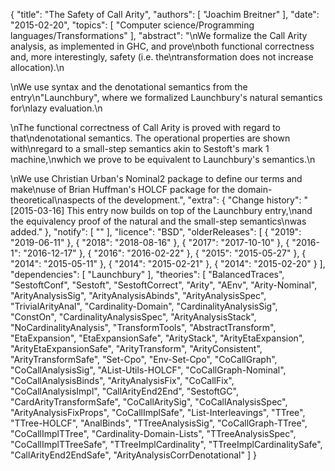 {
    "title": "The Safety of Call Arity",
    "authors": [
        "Joachim Breitner"
    ],
    "date": "2015-02-20",
    "topics": [
        "Computer science/Programming languages/Transformations"
    ],
    "abstract": "\nWe formalize the Call Arity analysis, as implemented in GHC, and prove\nboth functional correctness and, more interestingly, safety (i.e. the\ntransformation does not increase allocation).\n<p>\nWe use syntax and the denotational semantics from the entry\n\"Launchbury\", where we formalized Launchbury's natural semantics for\nlazy evaluation.\n<p>\nThe functional correctness of Call Arity is proved with regard to that\ndenotational semantics. The operational properties are shown with\nregard to a small-step semantics akin to Sestoft's mark 1 machine,\nwhich we prove to be equivalent to Launchbury's semantics.\n<p>\nWe use Christian Urban's Nominal2 package to define our terms and make\nuse of Brian Huffman's HOLCF package for the domain-theoretical\naspects of the development.",
    "extra": {
        "Change history": "[2015-03-16] This entry now builds on top of the Launchbury entry,\nand the equivalency proof of the natural and the small-step semantics\nwas added."
    },
    "notify": [
        ""
    ],
    "licence": "BSD",
    "olderReleases": [
        {
            "2019": "2019-06-11"
        },
        {
            "2018": "2018-08-16"
        },
        {
            "2017": "2017-10-10"
        },
        {
            "2016-1": "2016-12-17"
        },
        {
            "2016": "2016-02-22"
        },
        {
            "2015": "2015-05-27"
        },
        {
            "2014": "2015-05-11"
        },
        {
            "2014": "2015-02-21"
        },
        {
            "2014": "2015-02-20"
        }
    ],
    "dependencies": [
        "Launchbury"
    ],
    "theories": [
        "BalancedTraces",
        "SestoftConf",
        "Sestoft",
        "SestoftCorrect",
        "Arity",
        "AEnv",
        "Arity-Nominal",
        "ArityAnalysisSig",
        "ArityAnalysisAbinds",
        "ArityAnalysisSpec",
        "TrivialArityAnal",
        "Cardinality-Domain",
        "CardinalityAnalysisSig",
        "ConstOn",
        "CardinalityAnalysisSpec",
        "ArityAnalysisStack",
        "NoCardinalityAnalysis",
        "TransformTools",
        "AbstractTransform",
        "EtaExpansion",
        "EtaExpansionSafe",
        "ArityStack",
        "ArityEtaExpansion",
        "ArityEtaExpansionSafe",
        "ArityTransform",
        "ArityConsistent",
        "ArityTransformSafe",
        "Set-Cpo",
        "Env-Set-Cpo",
        "CoCallGraph",
        "CoCallAnalysisSig",
        "AList-Utils-HOLCF",
        "CoCallGraph-Nominal",
        "CoCallAnalysisBinds",
        "ArityAnalysisFix",
        "CoCallFix",
        "CoCallAnalysisImpl",
        "CallArityEnd2End",
        "SestoftGC",
        "CardArityTransformSafe",
        "CoCallAritySig",
        "CoCallAnalysisSpec",
        "ArityAnalysisFixProps",
        "CoCallImplSafe",
        "List-Interleavings",
        "TTree",
        "TTree-HOLCF",
        "AnalBinds",
        "TTreeAnalysisSig",
        "CoCallGraph-TTree",
        "CoCallImplTTree",
        "Cardinality-Domain-Lists",
        "TTreeAnalysisSpec",
        "CoCallImplTTreeSafe",
        "TTreeImplCardinality",
        "TTreeImplCardinalitySafe",
        "CallArityEnd2EndSafe",
        "ArityAnalysisCorrDenotational"
    ]
}